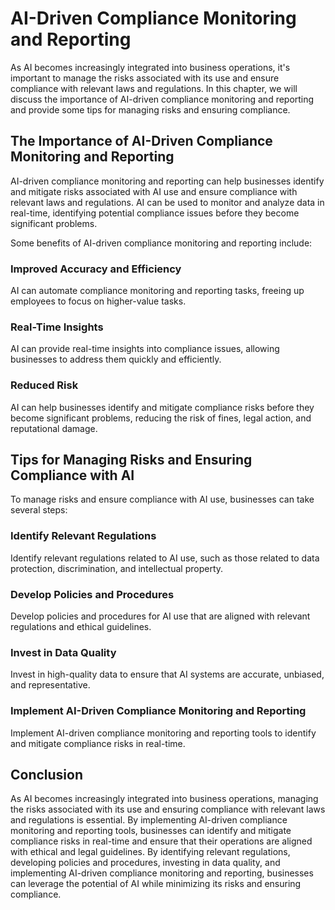 AI-Driven Compliance Monitoring and Reporting
===============================================================================================

As AI becomes increasingly integrated into business operations, it's important to manage the risks associated with its use and ensure compliance with relevant laws and regulations. In this chapter, we will discuss the importance of AI-driven compliance monitoring and reporting and provide some tips for managing risks and ensuring compliance.

The Importance of AI-Driven Compliance Monitoring and Reporting
---------------------------------------------------------------

AI-driven compliance monitoring and reporting can help businesses identify and mitigate risks associated with AI use and ensure compliance with relevant laws and regulations. AI can be used to monitor and analyze data in real-time, identifying potential compliance issues before they become significant problems.

Some benefits of AI-driven compliance monitoring and reporting include:

### Improved Accuracy and Efficiency

AI can automate compliance monitoring and reporting tasks, freeing up employees to focus on higher-value tasks.

### Real-Time Insights

AI can provide real-time insights into compliance issues, allowing businesses to address them quickly and efficiently.

### Reduced Risk

AI can help businesses identify and mitigate compliance risks before they become significant problems, reducing the risk of fines, legal action, and reputational damage.

Tips for Managing Risks and Ensuring Compliance with AI
-------------------------------------------------------

To manage risks and ensure compliance with AI use, businesses can take several steps:

### Identify Relevant Regulations

Identify relevant regulations related to AI use, such as those related to data protection, discrimination, and intellectual property.

### Develop Policies and Procedures

Develop policies and procedures for AI use that are aligned with relevant regulations and ethical guidelines.

### Invest in Data Quality

Invest in high-quality data to ensure that AI systems are accurate, unbiased, and representative.

### Implement AI-Driven Compliance Monitoring and Reporting

Implement AI-driven compliance monitoring and reporting tools to identify and mitigate compliance risks in real-time.

Conclusion
----------

As AI becomes increasingly integrated into business operations, managing the risks associated with its use and ensuring compliance with relevant laws and regulations is essential. By implementing AI-driven compliance monitoring and reporting tools, businesses can identify and mitigate compliance risks in real-time and ensure that their operations are aligned with ethical and legal guidelines. By identifying relevant regulations, developing policies and procedures, investing in data quality, and implementing AI-driven compliance monitoring and reporting, businesses can leverage the potential of AI while minimizing its risks and ensuring compliance.
